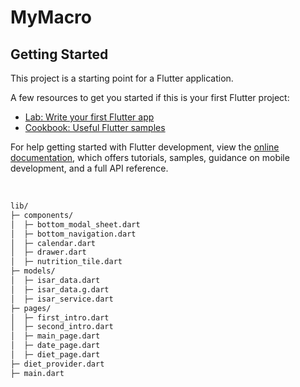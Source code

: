 # MyMacro

## Getting Started

This project is a starting point for a Flutter application.

A few resources to get you started if this is your first Flutter project:

- [Lab: Write your first Flutter app](https://docs.flutter.dev/get-started/codelab)
- [Cookbook: Useful Flutter samples](https://docs.flutter.dev/cookbook)

For help getting started with Flutter development, view the
[online documentation](https://docs.flutter.dev/), which offers tutorials,
samples, guidance on mobile development, and a full API reference.

<br>

```bash
lib/ 
├─ components/
│  ├─ bottom_modal_sheet.dart
│  ├─ bottom_navigation.dart
│  ├─ calendar.dart
│  ├─ drawer.dart
│  ├─ nutrition_tile.dart
├─ models/
│  ├─ isar_data.dart
│  ├─ isar_data.g.dart
│  ├─ isar_service.dart
├─ pages/
│  ├─ first_intro.dart
│  ├─ second_intro.dart
│  ├─ main_page.dart
│  ├─ date_page.dart
│  ├─ diet_page.dart
├─ diet_provider.dart
├─ main.dart
```
